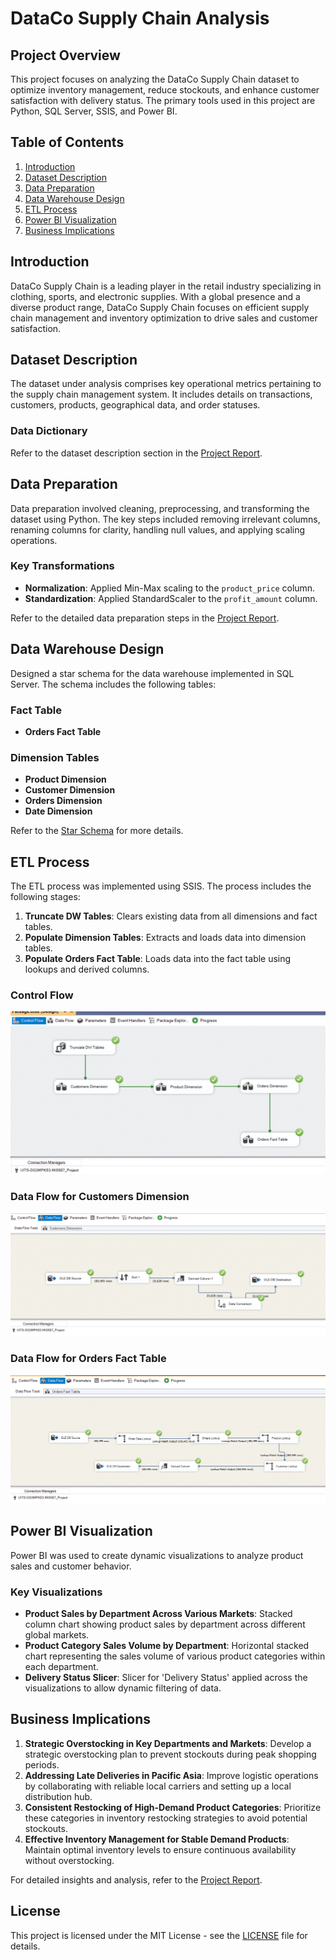 # DataCo Supply Chain Analysis

## Project Overview
This project focuses on analyzing the DataCo Supply Chain dataset to optimize inventory management, reduce stockouts, and enhance customer satisfaction with delivery status. The primary tools used in this project are Python, SQL Server, SSIS, and Power BI.

## Table of Contents
1. [Introduction](#introduction)
2. [Dataset Description](#dataset-description)
3. [Data Preparation](#data-preparation)
4. [Data Warehouse Design](#data-warehouse-design)
5. [ETL Process](#etl-process)
6. [Power BI Visualization](#power-bi-visualization)
7. [Business Implications](#business-implications)

## Introduction
DataCo Supply Chain is a leading player in the retail industry specializing in clothing, sports, and electronic supplies. With a global presence and a diverse product range, DataCo Supply Chain focuses on efficient supply chain management and inventory optimization to drive sales and customer satisfaction.

## Dataset Description
The dataset under analysis comprises key operational metrics pertaining to the supply chain management system. It includes details on transactions, customers, products, geographical data, and order statuses.

### Data Dictionary
Refer to the dataset description section in the [Project Report](./Project_Report.docx).

## Data Preparation
Data preparation involved cleaning, preprocessing, and transforming the dataset using Python. The key steps included removing irrelevant columns, renaming columns for clarity, handling null values, and applying scaling operations.

### Key Transformations
- **Normalization**: Applied Min-Max scaling to the `product_price` column.
- **Standardization**: Applied StandardScaler to the `profit_amount` column.

Refer to the detailed data preparation steps in the [Project Report](./Project_Report.docx).

## Data Warehouse Design
Designed a star schema for the data warehouse implemented in SQL Server. The schema includes the following tables:

### Fact Table
- **Orders Fact Table**

### Dimension Tables
- **Product Dimension**
- **Customer Dimension**
- **Orders Dimension**
- **Date Dimension**

Refer to the [Star Schema](./Project_Star_Schema.pdf) for more details.

## ETL Process
The ETL process was implemented using SSIS. The process includes the following stages:

1. **Truncate DW Tables**: Clears existing data from all dimensions and fact tables.
2. **Populate Dimension Tables**: Extracts and loads data into dimension tables.
3. **Populate Orders Fact Table**: Loads data into the fact table using lookups and derived columns.

### Control Flow
![SSIS Control Flow](./Project%20Screenshots/Sussessful%20SSIS.png)

### Data Flow for Customers Dimension
![Customers Dimension Data Flow](./Project%20Screenshots/Successful%20Customer%20Dimension.png)

### Data Flow for Orders Fact Table
![Orders Fact Table Data Flow](./Project%20Screenshots/Successful%20Fact%20Table.png)

## Power BI Visualization
Power BI was used to create dynamic visualizations to analyze product sales and customer behavior.

### Key Visualizations
- **Product Sales by Department Across Various Markets**: Stacked column chart showing product sales by department across different global markets.
- **Product Category Sales Volume by Department**: Horizontal stacked chart representing the sales volume of various product categories within each department.
- **Delivery Status Slicer**: Slicer for 'Delivery Status' applied across the visualizations to allow dynamic filtering of data.

## Business Implications
1. **Strategic Overstocking in Key Departments and Markets**: Develop a strategic overstocking plan to prevent stockouts during peak shopping periods.
2. **Addressing Late Deliveries in Pacific Asia**: Improve logistic operations by collaborating with reliable local carriers and setting up a local distribution hub.
3. **Consistent Restocking of High-Demand Product Categories**: Prioritize these categories in inventory restocking strategies to avoid potential stockouts.
4. **Effective Inventory Management for Stable Demand Products**: Maintain optimal inventory levels to ensure continuous availability without overstocking.

For detailed insights and analysis, refer to the [Project Report](./Project_Report.docx).

## License
This project is licensed under the MIT License - see the [LICENSE](LICENSE) file for details.
